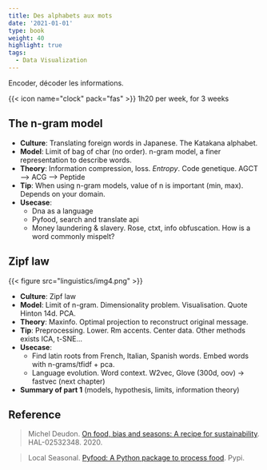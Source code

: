 ```yaml
---
title: Des alphabets aux mots
date: '2021-01-01'
type: book
weight: 40
highlight: true
tags:
  - Data Visualization
---
```


Encoder, décoder les informations.

<!--more-->

{{< icon name="clock" pack="fas" >}} 1h20 per week, for 3 weeks

## The n-gram model

- **Culture**: Translating foreign words in Japanese. The Katakana alphabet.
- **Model**: Limit of bag of char (no order). n-gram model, a finer representation to describe words.
- **Theory**: Information compression, loss. *Entropy*. Code genetique. AGCT —> ACG —> Peptide
- **Tip**: When using n-gram models, value of n is important (min, max). Depends on your domain.
- **Usecase**:
    - Dna as a language
    - Pyfood, search and translate api
    - Money laundering & slavery. Rose, ctxt, info obfuscation. How is a word commonly mispelt?
    
## Zipf law

{{< figure src="linguistics/img4.png" >}}

- **Culture**: Zipf law
- **Model**: Limit of n-gram. Dimensionality problem. Visualisation. Quote Hinton 14d. PCA.
- **Theory**: Maxinfo. Optimal projection to reconstruct original message.
- **Tip**: Preprocessing. Lower. Rm accents. Center data. Other methods exists ICA, t-SNE…
- **Usecase**:
    - Find latin roots from French, Italian, Spanish words. Embed words with n-grams/tfidf + pca.
    - Language evolution. Word context. W2vec, Glove (300d, oov) → fastvec (next chapter)
- **Summary of part 1** (models, hypothesis, limits, information theory)


## Reference

> Michel Deudon. [On food, bias and seasons: A recipe for sustainability](https://hal.archives-ouvertes.fr/hal-02532348). HAL-02532348. 2020.

> Local Seasonal. [Pyfood: A Python package to process food](https://pyfood.readthedocs.io/en/latest/). Pypi.